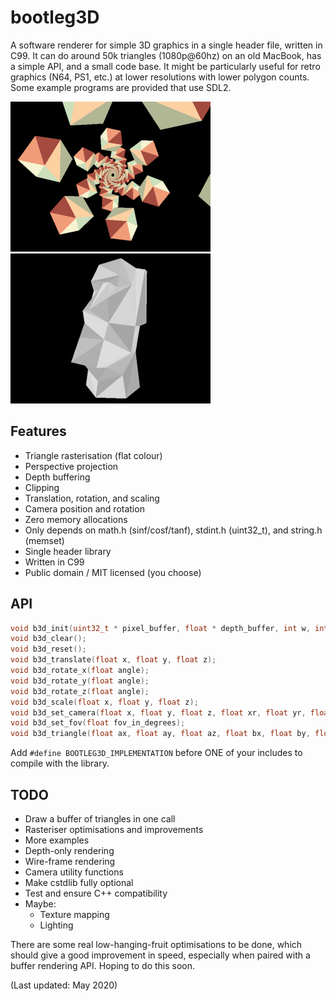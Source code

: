 # bootleg3D

A software renderer for simple 3D graphics in a single header file, written in C99. It can do around 50k triangles (1080p@60hz) on an old MacBook, has a simple API, and a small code base. It might be particularly useful for retro graphics (N64, PS1, etc.) at lower resolutions with lower polygon counts. Some example programs are provided that use SDL2.

<img src='examples/cubes.png' width='320'><img src='examples/obj.png' width='320'>

## Features

+ Triangle rasterisation (flat colour)
+ Perspective projection
+ Depth buffering
+ Clipping
+ Translation, rotation, and scaling
+ Camera position and rotation
+ Zero memory allocations
+ Only depends on math.h (sinf/cosf/tanf), stdint.h (uint32_t), and string.h (memset)
+ Single header library
+ Written in C99
+ Public domain / MIT licensed (you choose)

## API

```C
void b3d_init(uint32_t * pixel_buffer, float * depth_buffer, int w, int h, float fov);
void b3d_clear();
void b3d_reset();
void b3d_translate(float x, float y, float z);
void b3d_rotate_x(float angle);
void b3d_rotate_y(float angle);
void b3d_rotate_z(float angle);
void b3d_scale(float x, float y, float z);
void b3d_set_camera(float x, float y, float z, float xr, float yr, float zr);
void b3d_set_fov(float fov_in_degrees);
void b3d_triangle(float ax, float ay, float az, float bx, float by, float bz, float cx, float cy, float cz, uint32_t c);
```

Add `#define BOOTLEG3D_IMPLEMENTATION` before ONE of your includes to compile with the library.

## TODO
+ Draw a buffer of triangles in one call
+ Rasteriser optimisations and improvements
+ More examples
+ Depth-only rendering
+ Wire-frame rendering
+ Camera utility functions
+ Make cstdlib fully optional
+ Test and ensure C++ compatibility
+ Maybe:
    - Texture mapping
    - Lighting

There are some real low-hanging-fruit optimisations to be done, which should give a good improvement in speed, especially when paired with a buffer rendering API. Hoping to do this soon.

(Last updated: May 2020)
